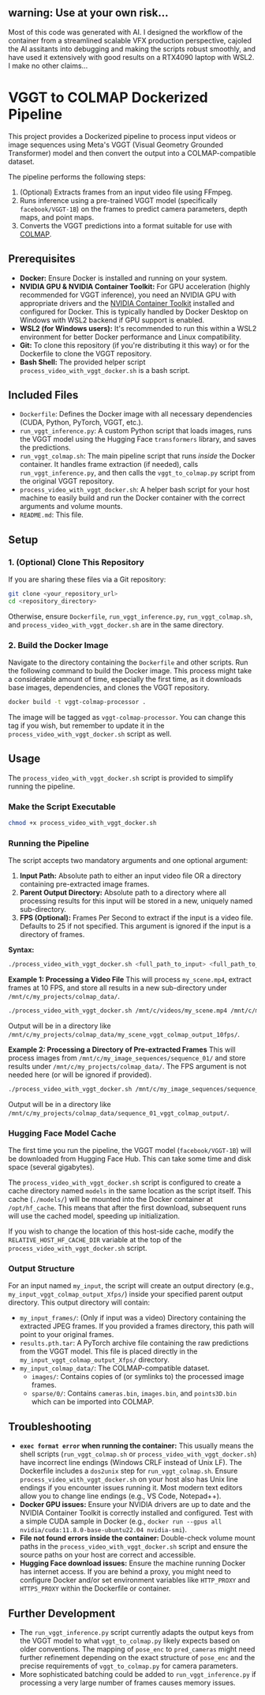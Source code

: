 ## warning: Use at your own risk...

Most of this code was generated with AI. I designed the workflow of the container from a streamlined scalable VFX production perspective, cajoled the AI assitants into debugging and making the scripts robust smoothly, and have used it extensively with good results on a RTX4090 laptop with WSL2. I make no other claims...


# VGGT to COLMAP Dockerized Pipeline

This project provides a Dockerized pipeline to process input videos or image sequences using Meta's VGGT (Visual Geometry Grounded Transformer) model and then convert the output into a COLMAP-compatible dataset.

The pipeline performs the following steps:
1.  (Optional) Extracts frames from an input video file using FFmpeg.
2.  Runs inference using a pre-trained VGGT model (specifically `facebook/VGGT-1B`) on the frames to predict camera parameters, depth maps, and point maps.
3.  Converts the VGGT predictions into a format suitable for use with [COLMAP](https://colmap.github.io/).

## Prerequisites

*   **Docker:** Ensure Docker is installed and running on your system.
*   **NVIDIA GPU & NVIDIA Container Toolkit:** For GPU acceleration (highly recommended for VGGT inference), you need an NVIDIA GPU with appropriate drivers and the [NVIDIA Container Toolkit](https://docs.nvidia.com/datacenter/cloud-native/container-toolkit/latest/install-guide.html) installed and configured for Docker. This is typically handled by Docker Desktop on Windows with WSL2 backend if GPU support is enabled.
*   **WSL2 (for Windows users):** It's recommended to run this within a WSL2 environment for better Docker performance and Linux compatibility.
*   **Git:** To clone this repository (if you're distributing it this way) or for the Dockerfile to clone the VGGT repository.
*   **Bash Shell:** The provided helper script `process_video_with_vggt_docker.sh` is a bash script.

## Included Files

*   `Dockerfile`: Defines the Docker image with all necessary dependencies (CUDA, Python, PyTorch, VGGT, etc.).
*   `run_vggt_inference.py`: A custom Python script that loads images, runs the VGGT model using the Hugging Face `transformers` library, and saves the predictions.
*   `run_vggt_colmap.sh`: The main pipeline script that runs *inside* the Docker container. It handles frame extraction (if needed), calls `run_vggt_inference.py`, and then calls the `vggt_to_colmap.py` script from the original VGGT repository.
*   `process_video_with_vggt_docker.sh`: A helper bash script for your host machine to easily build and run the Docker container with the correct arguments and volume mounts.
*   `README.md`: This file.

## Setup

### 1. (Optional) Clone This Repository
If you are sharing these files via a Git repository:
```bash
git clone <your_repository_url>
cd <repository_directory>
```
Otherwise, ensure `Dockerfile`, `run_vggt_inference.py`, `run_vggt_colmap.sh`, and `process_video_with_vggt_docker.sh` are in the same directory.

### 2. Build the Docker Image
Navigate to the directory containing the `Dockerfile` and other scripts. Run the following command to build the Docker image. This process might take a considerable amount of time, especially the first time, as it downloads base images, dependencies, and clones the VGGT repository.

```bash
docker build -t vggt-colmap-processor .
```
The image will be tagged as `vggt-colmap-processor`. You can change this tag if you wish, but remember to update it in the `process_video_with_vggt_docker.sh` script as well.

## Usage

The `process_video_with_vggt_docker.sh` script is provided to simplify running the pipeline.

### Make the Script Executable
```bash
chmod +x process_video_with_vggt_docker.sh
```

### Running the Pipeline

The script accepts two mandatory arguments and one optional argument:
1.  **Input Path:** Absolute path to either an input video file OR a directory containing pre-extracted image frames.
2.  **Parent Output Directory:** Absolute path to a directory where all processing results for this input will be stored in a new, uniquely named sub-directory.
3.  **FPS (Optional):** Frames Per Second to extract if the input is a video file. Defaults to 25 if not specified. This argument is ignored if the input is a directory of frames.

**Syntax:**
```bash
./process_video_with_vggt_docker.sh <full_path_to_input> <full_path_to_parent_output_dir> [fps]
```

**Example 1: Processing a Video File**
This will process `my_scene.mp4`, extract frames at 10 FPS, and store all results in a new sub-directory under `/mnt/c/my_projects/colmap_data/`.
```bash
./process_video_with_vggt_docker.sh /mnt/c/videos/my_scene.mp4 /mnt/c/my_projects/colmap_data 10
```
Output will be in a directory like `/mnt/c/my_projects/colmap_data/my_scene_vggt_colmap_output_10fps/`.

**Example 2: Processing a Directory of Pre-extracted Frames**
This will process images from `/mnt/c/my_image_sequences/sequence_01/` and store results under `/mnt/c/my_projects/colmap_data/`. The FPS argument is not needed here (or will be ignored if provided).
```bash
./process_video_with_vggt_docker.sh /mnt/c/my_image_sequences/sequence_01 /mnt/c/my_projects/colmap_data
```
Output will be in a directory like `/mnt/c/my_projects/colmap_data/sequence_01_vggt_colmap_output/`.

### Hugging Face Model Cache
The first time you run the pipeline, the VGGT model (`facebook/VGGT-1B`) will be downloaded from Hugging Face Hub. This can take some time and disk space (several gigabytes).

The `process_video_with_vggt_docker.sh` script is configured to create a cache directory named `models` in the same location as the script itself. This cache (`./models/`) will be mounted into the Docker container at `/opt/hf_cache`. This means that after the first download, subsequent runs will use the cached model, speeding up initialization.

If you wish to change the location of this host-side cache, modify the `RELATIVE_HOST_HF_CACHE_DIR` variable at the top of the `process_video_with_vggt_docker.sh` script.

### Output Structure
For an input named `my_input`, the script will create an output directory (e.g., `my_input_vggt_colmap_output_Xfps/`) inside your specified parent output directory. This output directory will contain:

*   `my_input_frames/`: (Only if input was a video) Directory containing the extracted JPEG frames. If you provided a frames directory, this path will point to your original frames.
*   `results.pth.tar`: A PyTorch archive file containing the raw predictions from the VGGT model. This file is placed directly in the `my_input_vggt_colmap_output_Xfps/` directory.
*   `my_input_colmap_data/`: The COLMAP-compatible dataset.
    *   `images/`: Contains copies of (or symlinks to) the processed image frames.
    *   `sparse/0/`: Contains `cameras.bin`, `images.bin`, and `points3D.bin` which can be imported into COLMAP.

## Troubleshooting

*   **`exec format error` when running the container:** This usually means the shell scripts (`run_vggt_colmap.sh` or `process_video_with_vggt_docker.sh`) have incorrect line endings (Windows CRLF instead of Unix LF). The Dockerfile includes a `dos2unix` step for `run_vggt_colmap.sh`. Ensure `process_video_with_vggt_docker.sh` on your host also has Unix line endings if you encounter issues running it. Most modern text editors allow you to change line endings (e.g., VS Code, Notepad++).
*   **Docker GPU issues:** Ensure your NVIDIA drivers are up to date and the NVIDIA Container Toolkit is correctly installed and configured. Test with a simple CUDA sample in Docker (e.g., `docker run --gpus all nvidia/cuda:11.8.0-base-ubuntu22.04 nvidia-smi`).
*   **File not found errors inside the container:** Double-check volume mount paths in the `process_video_with_vggt_docker.sh` script and ensure the source paths on your host are correct and accessible.
*   **Hugging Face download issues:** Ensure the machine running Docker has internet access. If you are behind a proxy, you might need to configure Docker and/or set environment variables like `HTTP_PROXY` and `HTTPS_PROXY` within the Dockerfile or container.

## Further Development
*   The `run_vggt_inference.py` script currently adapts the output keys from the VGGT model to what `vggt_to_colmap.py` likely expects based on older conventions. The mapping of `pose_enc` to `pred_cameras` might need further refinement depending on the exact structure of `pose_enc` and the precise requirements of `vggt_to_colmap.py` for camera parameters.
*   More sophisticated batching could be added to `run_vggt_inference.py` if processing a very large number of frames causes memory issues.
```

